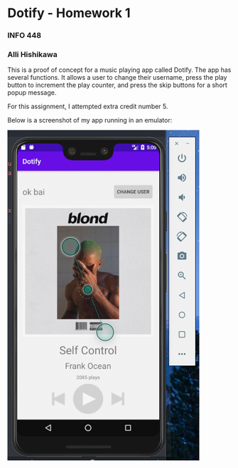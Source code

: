 # Dotify - Homework 1
### INFO 448
### Alli Hishikawa

This is a proof of concept for a music playing app called Dotify.
The app has several functions. It allows a user to change their username, press the play button to increment the play counter, and press the skip buttons for a short popup message.

For this assignment, I attempted extra credit number 5.

Below is a screenshot of my app running in an emulator:

![Img of Dotify](app_screenshot_emulator.png)
